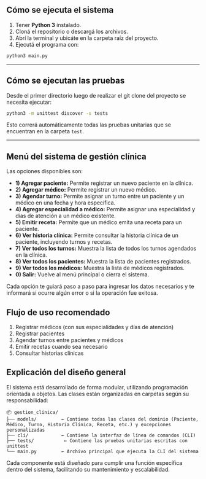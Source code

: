 ## Cómo se ejecuta el sistema

1. Tener **Python 3** instalado.
2. Cloná el repositorio o descargá los archivos.
3. Abrí la terminal y ubicáte en la carpeta raíz del proyecto.
4. Ejecutá el programa con:

```bash
python3 main.py
```

---

## Cómo se ejecutan las pruebas

Desde el primer directorio luego de realizar el git clone del proyecto se necesita ejecutar:

```bash
python3 -m unittest discover -s tests
```

Esto correrá automáticamente todas las pruebas unitarias que se encuentran en la carpeta `test`.

---

## Menú del sistema de gestión clínica

Las opciones disponibles son:

- **1) Agregar paciente:** Permite registrar un nuevo paciente en la clínica.
- **2) Agregar médico:** Permite registrar un nuevo médico.
- **3) Agendar turno:** Permite asignar un turno entre un paciente y un médico en una fecha y hora específica.
- **4) Agregar especialidad a médico:** Permite asignar una especialidad y días de atención a un médico existente.
- **5) Emitir receta:** Permite que un médico emita una receta para un paciente.
- **6) Ver historia clínica:** Permite consultar la historia clínica de un paciente, incluyendo turnos y recetas.
- **7) Ver todos los turnos:** Muestra la lista de todos los turnos agendados en la clínica.
- **8) Ver todos los pacientes:** Muestra la lista de pacientes registrados.
- **9) Ver todos los médicos:** Muestra la lista de médicos registrados.
- **0) Salir:** Vuelve al menú principal o cierra el sistema.

Cada opción te guiará paso a paso para ingresar los datos necesarios y te informará si ocurre algún error o si la operación fue exitosa.

## Flujo de uso recomendado

1. Registrar médicos (con sus especialidades y días de atención)
2. Registrar pacientes
3. Agendar turnos entre pacientes y médicos
4. Emitir recetas cuando sea necesario
5. Consultar historias clínicas


## Explicación del diseño general

El sistema está desarrollado de forma modular, utilizando programación orientada a objetos. Las clases están organizadas en carpetas según su responsabilidad:

```plaintext
📦 gestion_clinica/
├── models/         ← Contiene todas las clases del dominio (Paciente, Médico, Turno, Historia Clínica, Receta, etc.) y excepciones personalizadas
├── cli/            ← Contiene la interfaz de línea de comandos (CLI)
├── tests/           ← Contiene las pruebas unitarias escritas con unittest
└── main.py         ← Archivo principal que ejecuta la CLI del sistema
```

Cada componente está diseñado para cumplir una función específica dentro del sistema, facilitando su mantenimiento y escalabilidad.

